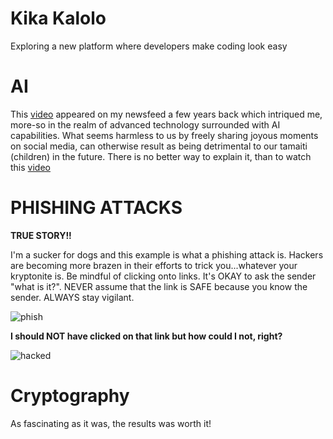 # Kika Kalolo
Exploring a new platform where developers make coding look easy

# AI

This [video](https://www.youtube.com/watch?v=F4WZ_k0vUDM) appeared on my newsfeed a few years back which intriqued me, more-so in the realm of advanced technology surrounded with AI capabilities. What seems harmless to us by freely sharing joyous moments on social media, can otherwise result as being detrimental to our tamaiti (children) in the future. There is no better way to explain it, than to watch this [video](https://www.youtube.com/watch?v=F4WZ_k0vUDM)

# PHISHING ATTACKS

**TRUE STORY!!**

I'm a sucker for dogs and this example is what a phishing attack is. Hackers are becoming more brazen in their efforts to trick you...whatever your kryptonite is. Be mindful of clicking onto links. It's OKAY to ask the sender "what is it?". NEVER assume that the link is SAFE because you know the sender. ALWAYS stay vigilant. 

![phish](https://github.com/user-attachments/assets/bcf26851-281f-4d16-90e9-7dda88c996d3)

**I should NOT have clicked on that link but how could I not, right?**

![hacked](https://github.com/user-attachments/assets/e22cfcbd-5d30-48d0-9cb9-8ac5cd3e3e27)

# Cryptography

As fascinating as it was, the results was worth it!
